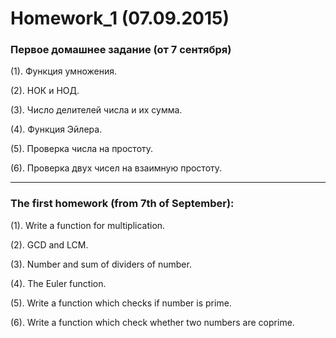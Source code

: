 ﻿Homework_1 (07.09.2015)
=======================

### Первое домашнее задание (от 7 сентября)

(1). Функция умножения.

(2). НОК и НОД.

(3). Число делителей числа и их сумма.

(4). Функция Эйлера.

(5). Проверка числа на простоту.

(6). Проверка двух чисел на взаимную простоту.

______________________________

### The first homework (from 7th of September):

(1). Write a function for multiplication.

(2). GCD and LCM.

(3). Number and sum of dividers of number.

(4). The Euler function.

(5). Write a function which checks if number is prime.

(6). Write a function which check whether two numbers are coprime.